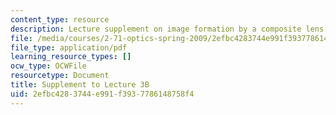 ```yaml
---
content_type: resource
description: Lecture supplement on image formation by a composite lens.
file: /media/courses/2-71-optics-spring-2009/2efbc4283744e991f3937786148758f4_MIT2_71S09_supp05.pdf
file_type: application/pdf
learning_resource_types: []
ocw_type: OCWFile
resourcetype: Document
title: Supplement to Lecture 3B
uid: 2efbc428-3744-e991-f393-7786148758f4
---
```

